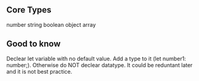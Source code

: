 ## Core Types

number string boolean object array

## Good to know

Declear let variable with no default value. Add a type to it (let number1: number;). Otherwise do
NOT declear datatype. It could be reduntant later and it is not best practice.
